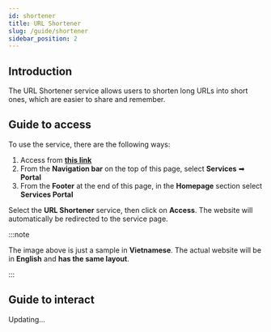 ```yaml
---
id: shortener
title: URL Shortener
slug: /guide/shortener
sidebar_position: 2
---
```


## Introduction

The URL Shortener service allows users to shorten long URLs into short ones, which are easier to share and remember.

## Guide to access

To use the service, there are the following ways:

1. Access from [**this link**](../../../en/services)
2. From the **Navigation bar** on the top of this page, select **Services** ➡ **Portal**
3. From the **Footer** at the end of this page, in the **Homepage** section select **Services Portal**

Select the **URL Shortener** service, then click on **Access**. The website will automatically be redirected to the service page.

:::note

The image above is just a sample in **Vietnamese**. The actual website will be in **English** and **has the same layout**.

:::

## Guide to interact

Updating...
